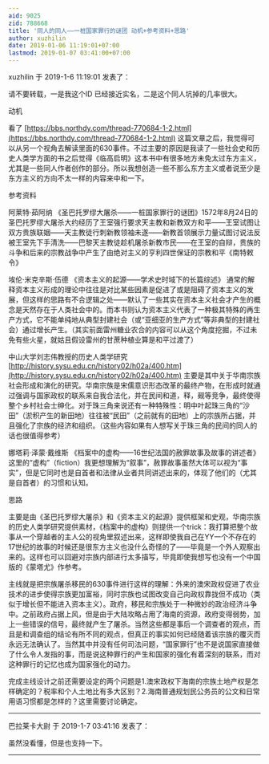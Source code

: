 ```yaml
---
aid: 9025
zid: 788668
title: '同人的同人——一桩国家罪行的谜团 动机+参考资料+思路'
author: xuzhilin
date: 2019-01-06 11:19:01+07:00
lastmod: 2019-01-07 03:41:00+07:00
---
```


xuzhilin 于 2019-1-6 11:19:01 发表了：

请不要转载，一是我这个ID 已经接近实名，二是这个同人坑掉的几率很大。

动机

看了 [https://bbs.northdy.com/thread-770684-1-2.html](https://bbs.northdy.com/thread-770684-1-2.html) 这篇文章之后，我觉得可以从另一个视角去解读里面的630事件。不过主要的原因是我读了一些社会史和历史人类学方面的书之后觉得《临高启明》这本书中有很多地方未免太过东方主义，尤其是一些同人作者创作的部分。所以我想创造一些不那么东方主义或者说至少是东方主义的方向不太一样的内容来中和一下。

参考资料

阿莱特·茹阿纳 《圣巴托罗缪大屠杀——一桩国家罪行的谜团》1572年8月24日的圣巴托罗缪大屠杀大约经历了王室强行要求天主教和新教双方和平——王室试图让双方贵族联姻——天主教徒行刺新教领袖未遂——新教首领展示力量试图讨说法反被王室先下手清洗——巴黎天主教徒趁机屠杀新教市民——在王室的自辩，贵族的斗争和后来的宗教战争中产生了由绝对主义的亨利四世保证的宗教和平《南特敕令》

埃伦·米克辛斯·伍德 《资本主义的起源——学术史时域下的长篇综述》 通常的解释资本主义形成的理论中往往是对比某些因素是促进了或是阻碍了资本主义的发展，但这样的思路有不合逻辑之处——默认了一些其实在资本主义社会才产生的概念是天然存在于人类社会中的。而本书则认为资本主义代表了一种极其特殊的再生产方式，它不能单纯地从典型封建社会（或“亚细亚的生产方式”等非典型的封建社会）通过增长产生。（其实前面雷州糖业农合的内容可以从这个角度挖掘，不过未免有些火星，就姑且假设雷州的甘蔗种植业算是和平过渡了）

中山大学刘志伟教授的历史人类学研究 [http://history.sysu.edu.cn/history02/h02a/400.htm](http://history.sysu.edu.cn/history02/h02a/400.htm) 主要是其中关于华南宗族社会形成和演化的研究。华南宗族是宋儒意识形态改革的最终产物，在形成时就通过强调与国家政权的联系来自我合法化，并在民间和道，释，觋等竞争，最终使得整个乡村社会士绅化。对于珠三角来说还有一种特殊性：明中叶起珠三角的“沙田”（淤积产生的新田地）往往被“民田”（之前就有的田地）上的宗族所占据，并且强化了宗族的经济和组织。（这些内容如果有人想写关于珠三角的民间的同人的话也很值得参考）

娜塔莉·泽蒙·戴维斯 《档案中的虚构——16世纪法国的赦罪故事及故事的讲述者》 这里的“虚构”（fiction）我更想理解为“叙事”，赦罪故事虽然大体可以视为“事实”，但是它同时也是自首者和法律从业者共同讲述出来的，体现了他们的（尤其是自首者）的习惯和认知。

思路

主要是由《圣巴托罗缪大屠杀》和《资本主义的起源》提供框架和史观，华南宗族的历史人类学研究提供素材，《档案中的虚构》则提供一个trick：我打算把整个故事从一个穿越者的主人公的视角里叙述出来，这样即使我自己在YY一个不存在的17世纪的故事的时候还是很东方主义也没什么奇怪的了——毕竟是一个外人观察出来的。这样也可以回避对宗族内部进行太多描写，毕竟即使我想写也没有一个中国版的《蒙塔尤》作参考。

主线就是把宗族屠杀移民的630事件进行这样的理解：外来的澳宋政权促进了农业技术的进步使得宗族更加富裕，同时宗族也试图改变自己向政权靠拢但不成功（类似于增长但不能进入资本主义）。政府，移民和宗族处于一种微妙的政治经济斗争中。之前政府占据上风，但是由于大陆攻略占用了海南的资源，政府变得弱势，加上一些错误的信号，最终就产生了屠杀。当然这些都是事后一个调查者的观点，而且是和调查组的结论有所不同的观点，但真正的事实如何已经随着该宗族的覆灭而永远无法确认了。当然其中并没有任何司法问题，“国家罪行”也不是说国家直接做了什么令人发指的事，而是说这种罪行的产生和国家的强化有着深刻的联系，而对这种罪行的记忆也成为国家强化的动力。

完成主线设计之前还需要设定的两个问题是1.澳宋政权下海南的宗族土地产权是怎样确定的？税率和个人土地比有多大区别？2.海南普通规划民公务员的公文和日常用语习惯都是怎样的？这里需要讨论确定。

---------

巴拉莱卡大尉 于 2019-1-7 03:41:16 发表了：

虽然没看懂，但是也支持一下。

---------

